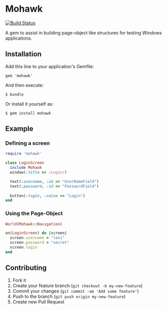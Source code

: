 # Mohawk

[![Build Status](https://travis-ci.org/leviwilson/mohawk.png)](https://travis-ci.org/leviwilson/mohawk)

A gem to assist in building page-object like structures for testing Windows applications.

## Installation

Add this line to your application's Gemfile:

    gem 'mohawk'

And then execute:

    $ bundle

Or install it yourself as:

    $ gem install mohawk

## Example

### Defining a screen

```ruby
require 'mohawk'

class LoginScreen
  include Mohawk
  window(:title => /Login/)

  text(:username, :id => "UserNameField")
  text(:password, :id => "PasswordField")
  
  button(:login, :value => "Login")
end
```

### Using the Page-Object
```ruby
World(Mohawk::Navigation)

on(LoginScreen) do |screen|
  screen.username = "levi"
  screen.password = "secret"
  screen.login
end
```

## Contributing

1. Fork it
2. Create your feature branch (`git checkout -b my-new-feature`)
3. Commit your changes (`git commit -am 'Add some feature'`)
4. Push to the branch (`git push origin my-new-feature`)
5. Create new Pull Request
